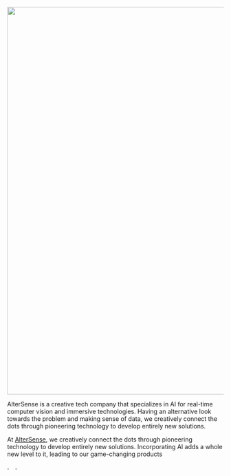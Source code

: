 <p align="center">
  <a href="https://altersense.com/">
  <img width="900" src="https://github.com/altersense-developers/.github/altersense_limited_cover.jpeg"></a>
</p>

<div align="left">
AlterSense is a creative tech company that specializes in AI for real-time computer vision and immersive technologies. Having an alternative look towards the problem and making sense of data, we creatively connect the dots through pioneering technology to develop entirely new solutions. 
  
At [AlterSense](https://altersense.com), we creatively connect the dots through pioneering technology to develop entirely new solutions. Incorporating AI adds a whole new level to it, leading to our game-changing products
<br>

  <a href="https://github.com/altersense-developers"><img src="https://github.com/ultralytics/assets/raw/main/social/logo-social-github.png" width="3%" alt="AlterSense GitHub"></a>
  <a href="https://www.linkedin.com/company/altersense-limited/"><img src="https://github.com/ultralytics/assets/raw/main/social/logo-social-linkedin.png" width="3%" alt="AlterSense LinkedIn"></a>
</div>
